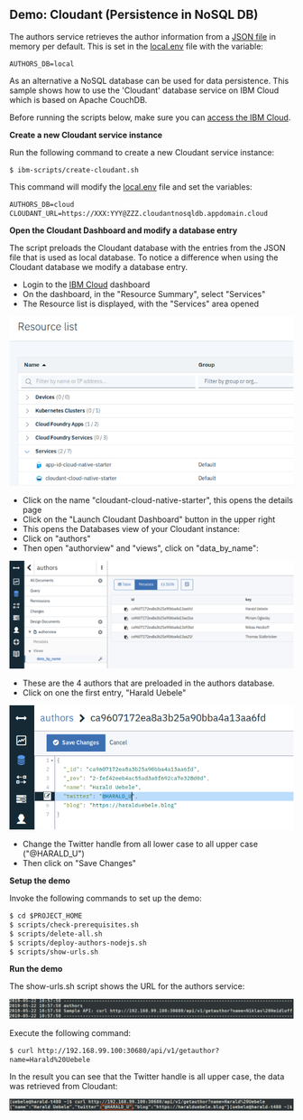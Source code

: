 ## Demo: Cloudant (Persistence in NoSQL DB)

The authors service retrieves the author information from a [JSON file](../authors-nodejs/authordata.json) in memory per default. This is set in the [local.env](../local.env) file with the variable:

```
AUTHORS_DB=local    
```

As an alternative a NoSQL database can be used for data persistence. This sample shows how to use the 'Cloudant' database service on IBM Cloud which is based on Apache CouchDB.

Before running the scripts below, make sure you can [access the IBM Cloud](SetupIBMCloudAccess.md). 

**Create a new Cloudant service instance**

Run the following command to create a new Cloudant service instance:


```
$ ibm-scripts/create-cloudant.sh
```

This command will modify the [local.env](../local.env) file and set the variables:

```
AUTHORS_DB=cloud
CLOUDANT_URL=https://XXX:YYY@ZZZ.cloudantnosqldb.appdomain.cloud
```

**Open the Cloudant Dashboard and modify a database entry**

The script preloads the Cloudant database with the entries from the JSON file that is used as local database. To notice a difference when using the Cloudant database we modify a database entry.

* Login to the [IBM Cloud](https://cloud.ibm.com) dashboard
* On the dashboard, in the "Resource Summary", select "Services"
* The Resource list is displayed, with the "Services" area opened

<kbd><img src="../images/cloudant-demo-1.png" /></kbd>

* Click on the name "cloudant-cloud-native-starter", this opens the details page
* Click on the "Launch Cloudant Dashboard" button in the upper right
* This opens the Databases view of your Cloudant instance:
* Click on "authors"
* Then open "authorview" and "views", click on "data_by_name":

<kbd><img src="../images/cloudant-demo-2.png" /></kbd>

* These are the 4 authors that are preloaded in the authors database.
* Click on one the first entry, "Harald Uebele"

<kbd><img src="../images/cloudant-demo-3.png" /></kbd>

* Change the Twitter handle from all lower case to all upper case ("@HARALD_U")
* Then click on "Save Changes"

**Setup the demo**

Invoke the following commands to set up the demo: 

```
$ cd $PROJECT_HOME
$ scripts/check-prerequisites.sh
$ scripts/delete-all.sh
$ scripts/deploy-authors-nodejs.sh
$ scripts/show-urls.sh
```
**Run the demo**

The show-urls.sh script shows the URL for the authors service:

<kbd><img src="../images/cloudant-demo-4.png" /></kbd>

Execute the following command:

```
$ curl http://192.168.99.100:30680/api/v1/getauthor?name=Harald%20Uebele
```

In the result you can see that the Twitter handle is all upper case, the data was retrieved from Cloudant:

<kbd><img src="../images/cloudant-demo-5.png" /></kbd>



